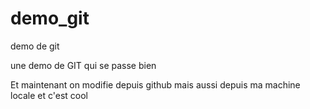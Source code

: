 # demo_git
demo de git

une demo de GIT qui se passe bien 

Et maintenant on modifie depuis github
mais aussi depuis ma machine locale et c'est cool
